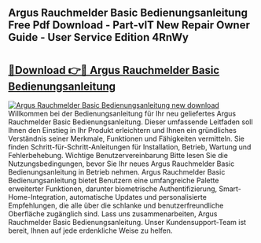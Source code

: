 ## Argus Rauchmelder Basic Bedienungsanleitung Free Pdf Download - Part-vlT New Repair Owner Guide - User Service Edition 4RnWy

# <h2><a href="http://df08pm5.blite.top/?on=Argus+Rauchmelder+Basic+Bedienungsanleitung">🔗Download 👉🔴 Argus Rauchmelder Basic Bedienungsanleitung</a></h2>

[![Argus Rauchmelder Basic Bedienungsanleitung new download](https://i.imgur.com/lujVjoI.png)](http://df08pm5.blite.top/?on=Argus+Rauchmelder+Basic+Bedienungsanleitung)
Willkommen bei der Bedienungsanleitung für Ihr neu geliefertes Argus Rauchmelder Basic Bedienungsanleitung. Dieser umfassende Leitfaden soll Ihnen den Einstieg in Ihr Produkt erleichtern und Ihnen ein gründliches Verständnis seiner Merkmale, Funktionen und Fähigkeiten vermitteln. Sie finden Schritt-für-Schritt-Anleitungen für Installation, Betrieb, Wartung und Fehlerbehebung. Wichtige Benutzervereinbarung Bitte lesen Sie die Nutzungsbedingungen, bevor Sie Ihr neues Argus Rauchmelder Basic Bedienungsanleitung in Betrieb nehmen. Argus Rauchmelder Basic Bedienungsanleitung bietet Benutzern eine umfangreiche Palette erweiterter Funktionen, darunter biometrische Authentifizierung, Smart-Home-Integration, automatische Updates und personalisierte Empfehlungen, die alle über die schlanke und benutzerfreundliche Oberfläche zugänglich sind. Lass uns zusammenarbeiten, Argus Rauchmelder Basic Bedienungsanleitung. Unser Kundensupport-Team ist bereit, Ihnen auf jede erdenkliche Weise zu helfen.
